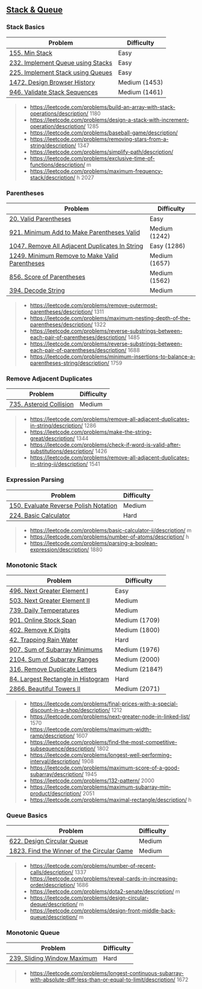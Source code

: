 ## [Stack & Queue](../topics/stack-queue.md)

### Stack Basics
| Problem          | Difficulty |
|------------------|------------|
|[155. Min Stack](../leetcode/155.min-stack.md)|Easy|
|[232. Implement Queue using Stacks](../leetcode/232.implement-queue-using-stacks.md)|Easy|
|[225. Implement Stack using Queues](../leetcode/225.implement-stack-using-queues.md)|Easy|
|[1472. Design Browser History](../leetcode/1472.design-browser-history.md)|Medium (1453)|
|[946. Validate Stack Sequences](../leetcode/946.validate-stack-sequences.md)|Medium (1461)|

> * https://leetcode.com/problems/build-an-array-with-stack-operations/description/ 1180
> * https://leetcode.com/problems/design-a-stack-with-increment-operation/description/ 1285
> * https://leetcode.com/problems/baseball-game/description/
> * https://leetcode.com/problems/removing-stars-from-a-string/description/ 1347
> * https://leetcode.com/problems/simplify-path/description/
> * https://leetcode.com/problems/exclusive-time-of-functions/description/ m
> * https://leetcode.com/problems/maximum-frequency-stack/description/ h 2027

### Parentheses
| Problem          | Difficulty |
|------------------|------------|
|[20. Valid Parentheses](../leetcode/20.valid-parentheses.md)|Easy|
|[921. Minimum Add to Make Parentheses Valid](../leetcode/921.minimum-add-to-make-parentheses-valid.md)|Medium (1242)|
|[1047. Remove All Adjacent Duplicates In String](../leetcode/1047.remove-all-adjacent-duplicates-in-string.md)|Easy (1286)|
|[1249. Minimum Remove to Make Valid Parentheses](../leetcode/1249.minimum-remove-to-make-valid-parentheses.md)|Medium (1657)|
|[856. Score of Parentheses](../leetcode/856.score-of-parentheses.md)|Medium (1562)|
|[394. Decode String](../leetcode/394.decode-string.md)|Medium|

> * https://leetcode.com/problems/remove-outermost-parentheses/description/ 1311
> * https://leetcode.com/problems/maximum-nesting-depth-of-the-parentheses/description/ 1322
> * https://leetcode.com/problems/reverse-substrings-between-each-pair-of-parentheses/description/ 1485
> * https://leetcode.com/problems/reverse-substrings-between-each-pair-of-parentheses/description/ 1688
> * https://leetcode.com/problems/minimum-insertions-to-balance-a-parentheses-string/description/ 1759

### Remove Adjacent Duplicates
| Problem          | Difficulty |
|------------------|------------|
|[735. Asteroid Collision](../leetcode/735.asteroid-collision.md)|Medium|

> * https://leetcode.com/problems/remove-all-adjacent-duplicates-in-string/description/ 1286
> * https://leetcode.com/problems/make-the-string-great/description/ 1344
> * https://leetcode.com/problems/check-if-word-is-valid-after-substitutions/description/ 1426
> * https://leetcode.com/problems/remove-all-adjacent-duplicates-in-string-ii/description/ 1541

### Expression Parsing
| Problem          | Difficulty |
|------------------|------------|
|[150. Evaluate Reverse Polish Notation](../leetcode/150.evaluate-reverse-polish-notation.md)|Medium|
|[224. Basic Calculator](../leetcode/224.basic-calculator.md)|Hard|

> * https://leetcode.com/problems/basic-calculator-ii/description/ m
> * https://leetcode.com/problems/number-of-atoms/description/ h
> * https://leetcode.com/problems/parsing-a-boolean-expression/description/ 1880

### Monotonic Stack
| Problem          | Difficulty |
|------------------|------------|
|[496. Next Greater Element I](../leetcode/496.next-greater-element-i.md)|Easy|
|[503. Next Greater Element II](../leetcode/503.next-greater-element-ii.md)|Medium|
|[739. Daily Temperatures](../leetcode/739.daily-temperatures.md)|Medium|
|[901. Online Stock Span](../leetcode/901.online-stock-span.md)|Medium (1709)|
|[402. Remove K Digits](../leetcode/402.remove-k-digits.md)|Medium (1800)|
|[42. Trapping Rain Water](../leetcode/42.trapping-rain-water.md)|Hard|
|[907. Sum of Subarray Minimums](../leetcode/907.sum-of-subarray-minimums.md)|Medium (1976)|
|[2104. Sum of Subarray Ranges](../leetcode/2104.sum-of-subarray-ranges.md)|Medium (2000)|
|[316. Remove Duplicate Letters](../leetcode/316.remove-duplicate-letters.md)|Medium (2184?)|
|[84. Largest Rectangle in Histogram](../leetcode/84.largest-rentangle-in-histogram.md)|Hard|
|[2866. Beautiful Towers II](../leetcode/2866.beautiful-towers-ii.md)|Medium (2071)|

> * https://leetcode.com/problems/final-prices-with-a-special-discount-in-a-shop/description/ 1212
> * https://leetcode.com/problems/next-greater-node-in-linked-list/ 1570
> * https://leetcode.com/problems/maximum-width-ramp/description/ 1607
> * https://leetcode.com/problems/find-the-most-competitive-subsequence/description/ 1802
> * https://leetcode.com/problems/longest-well-performing-interval/description/ 1908
> * https://leetcode.com/problems/maximum-score-of-a-good-subarray/description/ 1945
> * https://leetcode.com/problems/132-pattern/ 2000
> * https://leetcode.com/problems/maximum-subarray-min-product/description/ 2051
> * https://leetcode.com/problems/maximal-rectangle/description/ h

### Queue Basics
| Problem          | Difficulty |
|------------------|------------|
|[622. Design Circular Queue](../leetcode/622.design-circular-queue.md)|Medium|
|[1823. Find the Winner of the Circular Game](../leetcode/1823.find-the-winner-of-the-circular-game.md)|Medium|

> * https://leetcode.com/problems/number-of-recent-calls/description/ 1337
> * https://leetcode.com/problems/reveal-cards-in-increasing-order/description/ 1686
> * https://leetcode.com/problems/dota2-senate/description/ m
> * https://leetcode.com/problems/design-circular-deque/description/ m
> * https://leetcode.com/problems/design-front-middle-back-queue/description/ m

### Monotonic Queue
| Problem          | Difficulty |
|------------------|------------|
|[239. Sliding Window Maximum](../leetcode/239.sliding-window-maximium.md)|Hard|

> * https://leetcode.com/problems/longest-continuous-subarray-with-absolute-diff-less-than-or-equal-to-limit/description/ 1672
